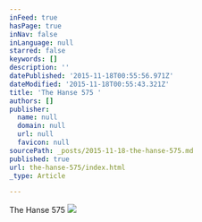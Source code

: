 ```yaml
---
inFeed: true
hasPage: true
inNav: false
inLanguage: null
starred: false
keywords: []
description: ''
datePublished: '2015-11-18T00:55:56.971Z'
dateModified: '2015-11-18T00:55:43.321Z'
title: 'The Hanse 575 '
authors: []
publisher:
  name: null
  domain: null
  url: null
  favicon: null
sourcePath: _posts/2015-11-18-the-hanse-575.md
published: true
url: the-hanse-575/index.html
_type: Article

---
```

The Hanse 575 ![](https://the-grid-user-content.s3-us-west-2.amazonaws.com/18bb8740-5470-43a1-a182-5d299f80f618.jpg)